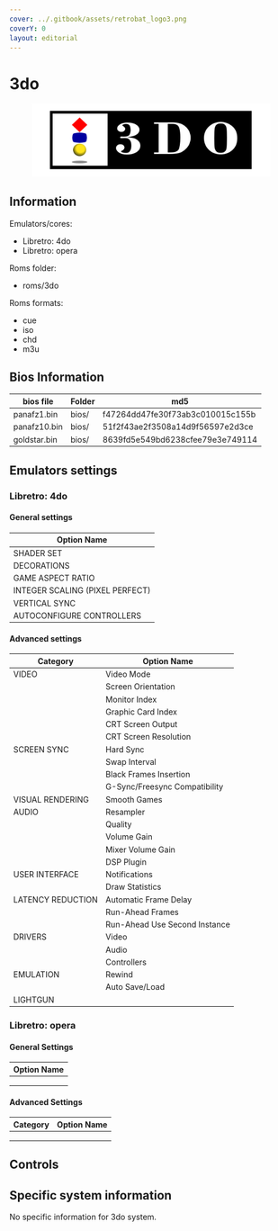 ```yaml
---
cover: ../.gitbook/assets/retrobat_logo3.png
coverY: 0
layout: editorial
---
```


# 3do

<figure><img src="../.gitbook/assets/3do.svg" alt=""><figcaption></figcaption></figure>

## Information

Emulators/cores:

* Libretro: 4do
* Libretro: opera

Roms folder:

* roms/3do

Roms formats:

* cue
* iso
* chd
* m3u

## Bios Information

| bios file    | Folder | md5                              |
| ------------ | ------ | -------------------------------- |
| panafz1.bin  | bios/  | f47264dd47fe30f73ab3c010015c155b |
| panafz10.bin | bios/  | 51f2f43ae2f3508a14d9f56597e2d3ce |
| goldstar.bin | bios/  | 8639fd5e549bd6238cfee79e3e749114 |

## Emulators settings

### Libretro: 4do

#### General settings

| Option Name                     |
| ------------------------------- |
| SHADER SET                      |
| DECORATIONS                     |
| GAME ASPECT RATIO               |
| INTEGER SCALING (PIXEL PERFECT) |
| VERTICAL SYNC                   |
| AUTOCONFIGURE CONTROLLERS       |

#### Advanced settings

| Category          | Option Name                   |
| ----------------- | ----------------------------- |
| VIDEO             | Video Mode                    |
|                   | Screen Orientation            |
|                   | Monitor Index                 |
|                   | Graphic Card Index            |
|                   | CRT Screen Output             |
|                   | CRT Screen Resolution         |
| SCREEN SYNC       | Hard Sync                     |
|                   | Swap Interval                 |
|                   | Black Frames Insertion        |
|                   | G-Sync/Freesync Compatibility |
| VISUAL RENDERING  | Smooth Games                  |
| AUDIO             | Resampler                     |
|                   | Quality                       |
|                   | Volume Gain                   |
|                   | Mixer Volume Gain             |
|                   | DSP Plugin                    |
| USER INTERFACE    | Notifications                 |
|                   | Draw Statistics               |
| LATENCY REDUCTION | Automatic Frame Delay         |
|                   | Run-Ahead Frames              |
|                   | Run-Ahead Use Second Instance |
| DRIVERS           | Video                         |
|                   | Audio                         |
|                   | Controllers                   |
| EMULATION         | Rewind                        |
|                   | Auto Save/Load                |
| LIGHTGUN          |                               |

### Libretro: opera

#### General Settings

| Option Name |
| ----------- |
|             |
|             |
|             |

#### Advanced Settings

| Category | Option Name |
| -------- | ----------- |
|          |             |
|          |             |
|          |             |

## Controls



## Specific system information

No specific information for 3do system.
